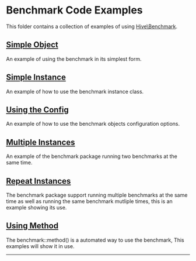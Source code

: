 # Benchmark Code Examples

This folder contains a collection of examples of using [Hive\Benchmark](https://github.com/hive/benchmark).

## [Simple Object](SimpleObject.php)

An example of using the benchmark in its simplest form.

## [Simple Instance](SimpleInstance.php)

An example of how to use the benchmark instance class.

## [Using the Config](UsingTheConfig.php)

An example of how to use the benchmark objects configuration options. 

## [Multiple Instances](MultipleInstance.php)

An example of the benchmark package running two benchmarks at the same time. 

## [Repeat Instances](RepeatInstance.php)

The benchmark package support running multiple benchmarks at the same time as well as running the same benchmark mutliple times, this is an example showing its use. 

## [Using Method](UsingMethod.php)

The benchmark::method() is a automated way to use the benchmark, 
This examples will show it in use. 

* * *